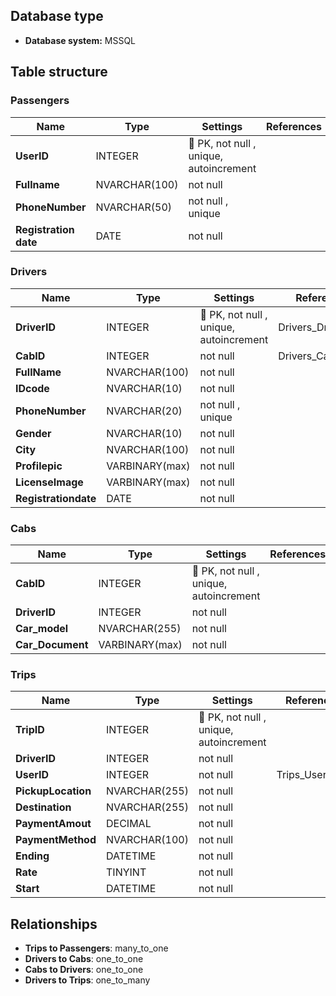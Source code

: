 ## Database type

- **Database system:** MSSQL
## Table structure

### Passengers

| Name        | Type          | Settings                      | References                    | Note                           |
|-------------|---------------|-------------------------------|-------------------------------|--------------------------------|
| **UserID** | INTEGER | 🔑 PK, not null , unique, autoincrement |  | |
| **Fullname** | NVARCHAR(100) | not null  |  | |
| **PhoneNumber** | NVARCHAR(50) | not null , unique |  | |
| **Registration date** | DATE | not null  |  | | 


### Drivers

| Name        | Type          | Settings                      | References                    | Note                           |
|-------------|---------------|-------------------------------|-------------------------------|--------------------------------|
| **DriverID** | INTEGER | 🔑 PK, not null , unique, autoincrement | Drivers_DriverID_fk | |
| **CabID** | INTEGER | not null  | Drivers_CabID_fk | |
| **FullName** | NVARCHAR(100) | not null  |  | |
| **IDcode** | NVARCHAR(10) | not null  |  | |
| **PhoneNumber** | NVARCHAR(20) | not null , unique |  | |
| **Gender** | NVARCHAR(10) | not null  |  | |
| **City** | NVARCHAR(100) | not null  |  | |
| **Profilepic** | VARBINARY(max) | not null  |  | |
| **LicenseImage** | VARBINARY(max) | not null  |  | |
| **Registrationdate** | DATE | not null  |  | | 


### Cabs

| Name        | Type          | Settings                      | References                    | Note                           |
|-------------|---------------|-------------------------------|-------------------------------|--------------------------------|
| **CabID** | INTEGER | 🔑 PK, not null , unique, autoincrement |  | |
| **DriverID** | INTEGER | not null  |  | |
| **Car_model** | NVARCHAR(255) | not null  |  | |
| **Car_Document** | VARBINARY(max) | not null  |  | | 


### Trips

| Name        | Type          | Settings                      | References                    | Note                           |
|-------------|---------------|-------------------------------|-------------------------------|--------------------------------|
| **TripID** | INTEGER | 🔑 PK, not null , unique, autoincrement |  | |
| **DriverID** | INTEGER | not null  |  | |
| **UserID** | INTEGER | not null  | Trips_UserID_fk | |
| **PickupLocation** | NVARCHAR(255) | not null  |  | |
| **Destination** | NVARCHAR(255) | not null  |  | |
| **PaymentAmout** | DECIMAL | not null  |  | |
| **PaymentMethod** | NVARCHAR(100) | not null  |  | |
| **Ending** | DATETIME | not null  |  | |
| **Rate** | TINYINT | not null  |  | |
| **Start** | DATETIME | not null  |  | | 


## Relationships

- **Trips to Passengers**: many_to_one
- **Drivers to Cabs**: one_to_one
- **Cabs to Drivers**: one_to_one
- **Drivers to Trips**: one_to_many


		
